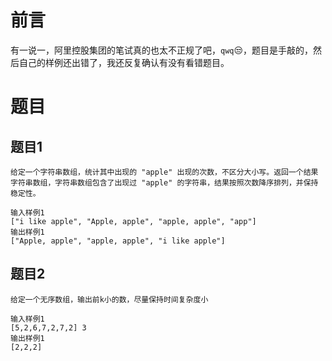 # 前言

有一说一，阿里控股集团的笔试真的也太不正规了吧，`qwq`😒，题目是手敲的，然后自己的样例还出错了，我还反复确认有没有看错题目。

# 题目

## 题目1

```
给定一个字符串数组，统计其中出现的 "apple" 出现的次数，不区分大小写。返回一个结果字符串数组，字符串数组包含了出现过 "apple" 的字符串，结果按照次数降序排列，并保持稳定性。

输入样例1
["i like apple", "Apple, apple", "apple, apple", "app"]
输出样例1
["Apple, apple", "apple, apple", "i like apple"]
```

## 题目2

```
给定一个无序数组，输出前k小的数，尽量保持时间复杂度小

输入样例1
[5,2,6,7,2,7,2] 3
输出样例1
[2,2,2]
```

